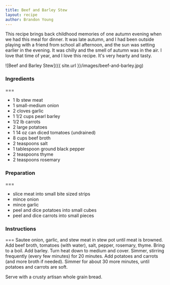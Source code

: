 ```yaml
---
title: Beef and Barley Stew
layout: recipe
author: Brandon Young
---
```

This recipe brings back childhood memories of one autumn evening when we had this meal for dinner.  It was late autumn, and I had been outside playing with a friend from school all afternoon, and the sun was setting earlier in the evening.  It was chilly and the smell of autumn was in the air.  I love that time of year, and I love this recipe.  It's very hearty and tasty.

![Beef and Barley Stew]({{ site.url }}/images/beef-and-barley.jpg)

### Ingredients
===
 * 1 lb stew meat
 * 1 small-medium onion
 * 2 cloves garlic
 * 1 1/2 cups pearl barley
 * 1/2 lb carrots
 * 2 large potatoes
 * 1 14 oz can diced tomatoes (undrained)
 * 8 cups beef broth
 * 2 teaspoons salt
 * 1 tablespoon ground black pepper
 * 2 teaspoons thyme
 * 2 teaspoons rosemary

### Preparation
===
 * slice meat into small bite sized strips
 * mince onion
 * mince garlic
 * peel and dice potatoes into small cubes
 * peel and dice carrots into small pieces

### Instructions
===
Sautee onion, garlic, and stew meat in stew pot until meat is browned.  Add beef  broth, tomatoes (with water), salt, pepper, rosemary, thyme.  Bring to a boil.  Add barley.  Turn heat down to medium and cover.  Simmer, stirring frequently (every few minutes) for 20 minutes.  Add potatoes and carrots (and more broth if needed).  Simmer for about 30 more minutes, until potatoes and carrots are soft.

Serve with a crusty artisan whole grain bread.